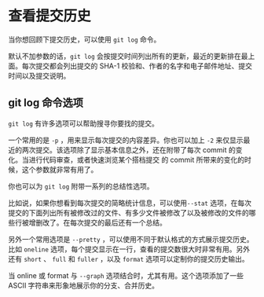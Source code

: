 # 查看提交历史

当你想回顾下提交历史，可以使用 ```git log``` 命令。

默认不加参数的话，```git log``` 会按提交时间列出所有的更新，最近的更新排在最上面。每次提交都会列出提交的 SHA-1 校验和、作者的名字和电子邮件地址、提交时间以及提交说明。

## git log 命令选项

```git log``` 有许多选项可以帮助搜寻你要找的提交。

一个常用的是 ```-p``` ，用来显示每次提交的内容差异。你也可以加上 ```-2``` 来仅显示最近的两次提交。该选项除了显示基本信息之外，还在附带了每次 commit 的变化。当进行代码审查，或者快速浏览某个搭档提交 的 commit 所带来的变化的时候，这个参数就非常有用了。

你也可以为 ```git log``` 附带一系列的总结性选项。

比如说，如果你想看到每次提交的简略统计信息，可以使用```--stat``` 选项，在每次提交的下面列出所有被修改过的文件、有多少文件被修改了以及被修改的文件的哪些行被增删改了。在每次提交的最后还有一个总结。

另外一个常用选项是 ```--pretty``` ，可以使用不同于默认格式的方式展示提交历史。比如 ```oneline``` 选项，每个提交显示在一行，查看的提交数很大时非常有用。另外还有 ```short``` 、 ```full``` 和 ```fuller``` ，以及 ```format``` 选项可以定制你的提交历史输出。

当 online 或 format 与 ```--graph``` 选项结合时，尤其有用。这个选项添加了一些 ASCII 字符串来形象地展示你的分支、合并历史。
